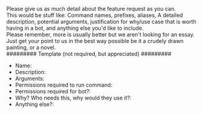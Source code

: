 Please give us as much detail about the feature request as you can. <br>
This would be stuff like: Command names, prefixes, aliases, A detailed description, potential arguments, justification for why/use case that is worth having in a bot, and anything else you'd like to include. <br>
Please remember, more is usually better but we aren't looking for an essay. Just get your point to us in the best way possible be it a crudely drawn painting, or a novel. <br>
######### Template (not required, but appreciated) #########<br>
- Name: 
- Description:
- Arguments:
- Permissions required to run command:
- Permissions required for bot?:
- Why? Who needs this, why would they use it?: 
- Anything else?: 
